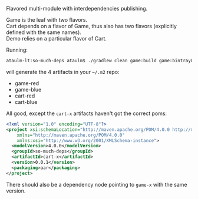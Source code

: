 Flavored multi-module with interdependencies publishing.

Game is the leaf with two flavors.  
Cart depends on a flavor of Game, thus also has two flavors (explicitly defined with the same names).  
Demo relies on a particular flavor of Cart.

Running:

```bash
ataulm-lt:so-much-deps ataulm$ ./gradlew clean game:build game:bintrayUpload cart:build cart:bintrayUpload -PbintrayUser=whatever -PbintrayKey=whatever
```

will generate the 4 artifacts in your `~/.m2` repo:

- game-red
- game-blue
- cart-red
- cart-blue
 
All good, except the `cart-x` artifacts haven't got the correct poms:

```xml
<?xml version="1.0" encoding="UTF-8"?>
<project xsi:schemaLocation="http://maven.apache.org/POM/4.0.0 http://maven.apache.org/xsd/maven-4.0.0.xsd"
    xmlns="http://maven.apache.org/POM/4.0.0"
    xmlns:xsi="http://www.w3.org/2001/XMLSchema-instance">
  <modelVersion>4.0.0</modelVersion>
  <groupId>so-much-deps</groupId>
  <artifactId>cart-x</artifactId>
  <version>0.0.1</version>
  <packaging>aar</packaging>
</project>
```

There should also be a dependency node pointing to `game-x` with the same version.
